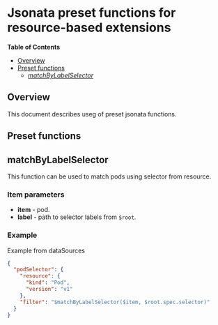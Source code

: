 # Jsonata preset functions for resource-based extensions

**Table of Contents**

- [Overview](#overview)
- [Preset functions](#preset-functions)
  - [_matchByLabelSelector_](#matchbylabelselector)

## Overview

This document describes useg of preset jsonata functions.

## Preset functions

## matchByLabelSelector

This function can be used to match pods using selector from resource.

### Item parameters

- **item** - pod.
- **label** - path to selector labels from `$root`.

### Example

Example from dataSources

```json
{
  "podSelector": {
    "resource": {
      "kind": "Pod",
      "version": "v1"
    },
    "filter": "$matchByLabelSelector($item, $root.spec.selector)"
  }
}
```
